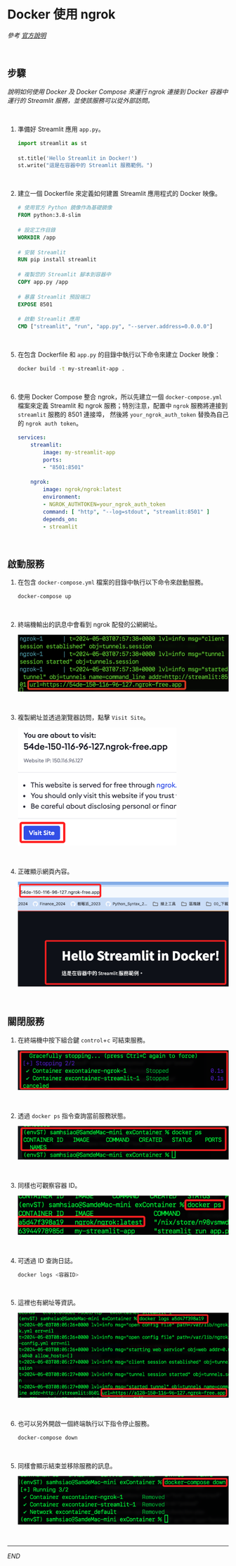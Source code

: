 # Docker 使用 ngrok

_參考 [官方說明](https://ngrok.com/docs/using-ngrok-with/docker/)_

<br>

## 步驟

_說明如何使用 Docker 及 Docker Compose 來運行 ngrok 連接到 Docker 容器中運行的 Streamlit 服務，並使該服務可以從外部訪問。_


<br>

1. 準備好 Streamlit 應用 `app.py`。

    ```python
    import streamlit as st

    st.title('Hello Streamlit in Docker!')
    st.write("這是在容器中的 Streamlit 服務範例。")
    ```

<br>

2. 建立一個 Dockerfile 來定義如何建置 Streamlit 應用程式的 Docker 映像。

    ```dockerfile
    # 使用官方 Python 鏡像作為基礎鏡像
    FROM python:3.8-slim

    # 設定工作目錄
    WORKDIR /app

    # 安裝 Streamlit
    RUN pip install streamlit

    # 複製您的 Streamlit 腳本到容器中
    COPY app.py /app

    # 暴露 Streamlit 預設端口
    EXPOSE 8501

    # 啟動 Streamlit 應用
    CMD ["streamlit", "run", "app.py", "--server.address=0.0.0.0"]
    ```

<br>

5. 在包含 Dockerfile 和 `app.py` 的目錄中執行以下命令來建立 Docker 映像：

    ```bash
    docker build -t my-streamlit-app .
    ```

<br>

6. 使用 Docker Compose 整合 ngrok，所以先建立一個 `docker-compose.yml` 檔案來定義 Streamlit 和 ngrok 服務；特別注意，配置中 `ngrok` 服務將連接到 `streamlit` 服務的 8501 連接埠， 然後將 `your_ngrok_auth_token` 替換為自己的 `ngrok auth token`。

    ```yaml
    services:
        streamlit:
            image: my-streamlit-app
            ports:
            - "8501:8501"

        ngrok:
            image: ngrok/ngrok:latest
            environment:
            - NGROK_AUTHTOKEN=your_ngrok_auth_token
            command: [ "http", "--log=stdout", "streamlit:8501" ]
            depends_on:
            - streamlit
    ```

<br>

## 啟動服務

1. 在包含 `docker-compose.yml` 檔案的目錄中執行以下命令來啟動服務。

    ```bash
    docker-compose up
    ```

<br>

2. 終端機輸出的訊息中會看到 ngrok 配發的公網網址。

    ![](images/img_66.png)

<br>

3. 複製網址並透過瀏覽器訪問，點擊 `Visit Site`。

    ![](images/img_67.png)

<br>

4. 正確顯示網頁內容。

    ![](images/img_68.png)

<br>

## 關閉服務

1. 在終端機中按下組合鍵 `control`+`c` 可結束服務。

    ![](images/img_69.png)

<br>

2. 透過 `docker ps` 指令查詢當前服務狀態。

    ![](images/img_70.png)

<br>

3. 同樣也可觀察容器 ID。

    ![](images/img_72.png)

<br>

4. 可透過 ID 查詢日誌。

    ```bash
    docker logs <容器ID>
    ```

<br>

5. 這裡也有網址等資訊。

    ![](images/img_73.png)

<br>

6. 也可以另外開啟一個終端執行以下指令停止服務。

    ```bash
    docker-compose down
    ```

<br>

5. 同樣會顯示結束並移除服務的訊息。

    ![](images/img_71.png)

<br>

___

_END_

